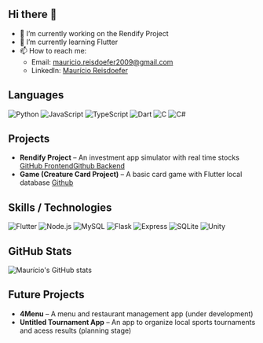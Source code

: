 ## Hi there 👋

- 🔭 I’m currently working on the Rendify Project
- 🌱 I’m currently learning Flutter
- 📫 How to reach me:  
  - Email: [mauricio.reisdoefer2009@gmail.com](mailto:mauricio.reisdoefer2009@gmail.com)  
  - LinkedIn: [Maurício Reisdoefer](https://www.linkedin.com/in/mauricio-reisdoefer-5a4768323/)

## Languages
![Python](https://img.shields.io/badge/Python-14354C?style=for-the-badge&logo=python&logoColor=white)
![JavaScript](https://img.shields.io/badge/JavaScript-323330?style=for-the-badge&logo=javascript&logoColor=F7DF1E)
![TypeScript](https://img.shields.io/badge/TypeScript-007ACC?style=for-the-badge&logo=typescript&logoColor=white)
![Dart](https://img.shields.io/badge/Dart-0175C2?style=for-the-badge&logo=dart&logoColor=white)
![C](https://img.shields.io/badge/C-00599C?style=for-the-badge&logo=c&logoColor=white)
![C#](https://img.shields.io/badge/C%23-239120?style=for-the-badge&logo=c-sharp&logoColor=white)

## Projects
- **Rendify Project** – An investment app simulator with real time stocks [GitHub Frontend](https://github.com/MauricioReisdoefer/rendify-frontend)[Github Backend](https://github.com/MauricioReisdoefer/rendify-backend)
- **Game (Creature Card Project)** – A basic card game with Flutter local database [Github](https://github.com/LeoLorde/game)

## Skills / Technologies
![Flutter](https://img.shields.io/badge/Flutter-02569B?style=for-the-badge&logo=flutter&logoColor=white)
![Node.js](https://img.shields.io/badge/Node.js-339933?style=for-the-badge&logo=node.js&logoColor=white)
![MySQL](https://img.shields.io/badge/MySQL-4479A1?style=for-the-badge&logo=mysql&logoColor=white)
![Flask](https://img.shields.io/badge/Flask-000000?style=for-the-badge&logo=flask&logoColor=white)
![Express](https://img.shields.io/badge/Express-000000?style=for-the-badge&logo=express&logoColor=white)
![SQLite](https://img.shields.io/badge/SQLite-07405E?style=for-the-badge&logo=sqlite&logoColor=white)
![Unity](https://img.shields.io/badge/Unity-000000?style=for-the-badge&logo=unity&logoColor=white)

## GitHub Stats
![Maurício's GitHub stats](https://github-readme-stats.vercel.app/api?username=MauricioReisdoefer&show_icons=true&theme=radical)

## Future Projects
- **4Menu** – A menu and restaurant management app (under development)
- **Untitled Tournament App** – An app to organize local sports tournaments and acess results (planning stage)
